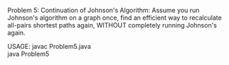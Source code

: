 Problem 5: Continuation of Johnson's Algorithm: Assume you run Johnson's algorithm on a graph once, find an efficient way to recalculate all-pairs shortest paths again, WITHOUT completely running Johnson's again. <br />

USAGE:  javac Problem5.java <br />
	java Problem5
